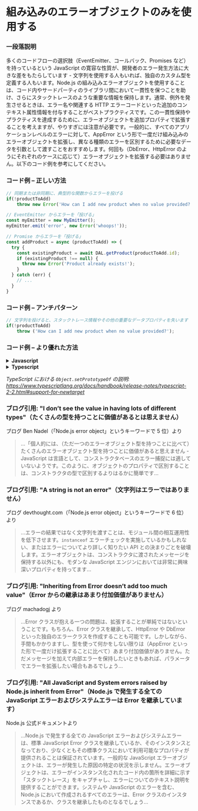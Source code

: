 # 組み込みのエラーオブジェクトのみを使用する

### 一段落説明

多くのコードフローの選択肢（EventEmitter、コールバック、Promises など）を持っているという JavaScript の寛容な性質が、開発者のエラー発生方法に大きな差をもたらしています - 文字列を使用する人もいれば、独自のカスタム型を定義する人もいます。Node.js の組み込みエラーオブジェクトを使用することは、コード内やサードパーティのライブラリ間において一貫性を保つことを助け、さらにスタックトレースのような重要な情報を保持します。通常、例外を発生させるときは、エラー名や関連する HTTP エラーコードといった追加のコンテキスト属性情報を付与することがベストプラクティスです。この一貫性保持やプラクティスを達成するために、エラーオブジェクトを追加プロパティで拡張することを考えますが、やりすぎには注意が必要です。一般的に、すべてのアプリケーションレベルのエラーに対して、AppError という形で一度だけ組み込みのエラーオブジェクトを拡張し、異なる種類のエラーを区別するために必要なデータを引数として渡すことをおすすめします。何回も（DbError、HttpError のようにそれぞれのケースに応じて）エラーオブジェクトを拡張する必要はありません。以下のコード例を参考にしてください。

### コード例 – 正しい方法

```javascript
// 同期または非同期に、典型的な関数からエラーを投げる
if(!productToAdd)
    throw new Error('How can I add new product when no value provided?');

// EventEmitter からエラーを「投げる」
const myEmitter = new MyEmitter();
myEmitter.emit('error', new Error('whoops!'));

// Promise からエラーを「投げる」
const addProduct = async (productToAdd) => {
  try {
    const existingProduct = await DAL.getProduct(productToAdd.id);
    if (existingProduct !== null) {
      throw new Error('Product already exists!');
    }
  } catch (err) {
    // ...
  }
}
```

### コード例 – アンチパターン

```javascript
// 文字列を投げると、スタックトレース情報やその他の重要なデータプロパティを失います
if(!productToAdd)
    throw ('How can I add new product when no value provided?');
```

### コード例 – より優れた方法

<details>
<summary><strong>Javascript</strong></summary>

```javascript
// Node のエラーから派生した、集中化されたエラーオブジェクト
function AppError(name, httpCode, description, isOperational) {
    Error.call(this);
    Error.captureStackTrace(this);
    this.name = name;
    //...他のプロパティがここで割り当てられます
};

AppError.prototype = Object.create(Error.prototype);
AppError.prototype.constructor = AppError;

module.exports.AppError = AppError;

// 例外を投げるクライアント
if(user == null)
    throw new AppError(commonErrors.resourceNotFound, commonHTTPErrors.notFound, 'further explanation', true)
```
</details>

<details>
<summary><strong>Typescript</strong></summary>

```typescript
// Node のエラーから派生した、集中化されたエラーオブジェクト
export class AppError extends Error {
  public readonly name: string;
  public readonly httpCode: HttpCode;
  public readonly isOperational: boolean;

  constructor(name: string, httpCode: HttpCode, description: string, isOperational: boolean) {
    super(description);

    Object.setPrototypeOf(this, new.target.prototype); // プロトタイプチェーンを復元する

    this.name = name;
    this.httpCode = httpCode;
    this.isOperational = isOperational;

    Error.captureStackTrace(this);
  }
}

// 例外を投げるクライアント
if(user == null)
    throw new AppError(commonErrors.resourceNotFound, commonHTTPErrors.notFound, 'further explanation', true)
```
</details>

*TypeScript における `Object.setPrototypeOf` の説明: https://www.typescriptlang.org/docs/handbook/release-notes/typescript-2-2.html#support-for-newtarget*

### ブログ引用: "I don’t see the value in having lots of different types"（たくさんの型を持つことに価値があるとは思えません）

ブログ Ben Nadel（「Node.js error object」というキーワードで 5 位）より

>…「個人的には、（ただ一つのエラーオブジェクト型を持つことに比べて）たくさんのエラーオブジェクト型を持つことに価値があると思えません - JavaScript は言語として、コンストラクタベースのエラー捕捉には適していないようです。このように、オブジェクトのプロパティで区別することは、コンストラクタの型で区別するよりはるかに簡単です…

### ブログ引用: "A string is not an error"（文字列はエラーではありません）

ブログ devthought.com（「Node.js error object」というキーワードで 6 位）より

> …エラーの結果ではなく文字列を渡すことは、モジュール間の相互運用性を低下させます。`instanceof` エラーチェックを実施しているかもしれない、またはエラーについてより詳しく知りたい API との決まりごとを破壊します。エラーオブジェクトは、コンストラクタに渡されたメッセージを保持する以外にも、モダンな JavaScript エンジンにおいては非常に興味深いプロパティを持ってます…

### ブログ引用: "Inheriting from Error doesn’t add too much value"（Error からの継承はあまり付加価値がありません）

ブログ machadogj より

> …Error クラスが抱える一つの問題は、拡張することが単純ではないということです。もちろん、Error クラスを継承して、HttpError や DbError といった独自のエラークラスを作成することも可能です。しかしながら、手間もかかりますし、型を使って何かをしない限りは（AppError といった形で一度だけ拡張することに比べて）あまり付加価値がありません。ただメッセージを加えて内部エラーを保持したいときもあれば、パラメータでエラーを拡張したい場合もあるでしょう…

### ブログ引用: "All JavaScript and System errors raised by Node.js inherit from Error"（Node.js で発生する全ての JavaScript エラーおよびシステムエラーは Error を継承しています）

Node.js 公式ドキュメントより

> …Node.js で発生する全ての JavaScript エラーおよびシステムエラーは、標準 JavaScript Error クラスを継承しているか、そのインスタンスとなっており、少なくともその標準クラスにおいて利用可能なプロパティが提供されることは保証されています。一般的な JavaScript エラーオブジェクトは、エラーが発生した原因の特定の状況を示しません。エラーオブジェクトは、エラーがインスタンス化されたコード内の箇所を詳細に示す「スタックトレース」をキャプチャし、エラーについてのテキスト説明を提供することができます。システムや JavaScript のエラーを含む、Node.js において作成されるすべてのエラーは、Error クラスのインスタンスであるか、クラスを継承したものとなるでしょう…
